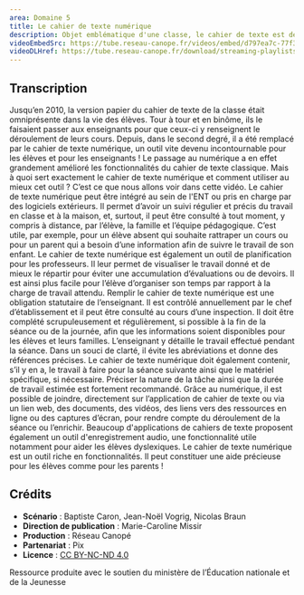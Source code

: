 ```yaml
---
area: Domaine 5
title: Le cahier de texte numérique
description: Objet emblématique d'une classe, le cahier de texte est désormais au format numérique. Ce format permet d'en faire un outil partagé et qui présente de nouvelles fonctionnalités. Plus de détails dans cette vidéo !
videoEmbedSrc: https://tube.reseau-canope.fr/videos/embed/d797ea7c-77f3-45fc-b47a-823cb63745b9
videoDLHref: https://tube.reseau-canope.fr/download/streaming-playlists/hls/videos/d797ea7c-77f3-45fc-b47a-823cb63745b9-1080-fragmented.mp4
---
```


## Transcription

Jusqu’en 2010, la version papier du cahier de texte de la classe était omniprésente dans la vie des élèves. Tour à tour et en binôme, ils le faisaient passer aux enseignants pour que ceux-ci y renseignent le déroulement de leurs cours.
Depuis, dans le second degré, il a été remplacé par le cahier de texte numérique, un outil vite devenu incontournable pour les élèves et pour les enseignants !
Le passage au numérique a en effet grandement amélioré les fonctionnalités du cahier de texte classique.
Mais à quoi sert exactement le cahier de texte numérique et comment utiliser au mieux cet outil ?
C’est ce que nous allons voir dans cette vidéo.
Le cahier de texte numérique peut être intégré au sein de l'ENT ou pris en charge par des logiciels extérieurs.
Il permet d’avoir un suivi régulier et précis du travail en classe et à la maison, et, surtout,
il peut être consulté à tout moment, y compris à distance, par l’élève, la famille et l’équipe pédagogique. C’est utile, par exemple, pour un élève absent qui souhaite rattraper un cours ou pour un parent qui a besoin d’une information afin de suivre le travail de son enfant.
Le cahier de texte numérique est également un outil de planification pour les professeurs.
Il leur permet de visualiser le travail donné et de mieux le répartir pour éviter une accumulation d’évaluations ou de devoirs. Il est ainsi plus facile pour l’élève d’organiser son temps par rapport à la charge de travail attendu.
Remplir le cahier de texte numérique est une obligation statutaire de l’enseignant. Il est contrôlé annuellement par le chef d’établissement et il peut être consulté au cours d’une inspection.
Il doit être complété scrupuleusement et régulièrement, si possible à la fin de la séance ou de la journée, afin que les informations soient disponibles pour les élèves et leurs familles.
L’enseignant y détaille le travail effectué pendant la séance. Dans un souci de clarté, il évite les abréviations et donne des références précises.
Le cahier de texte numérique doit également contenir, s’il y en a, le travail à faire pour la séance suivante ainsi que le matériel spécifique, si nécessaire. Préciser la nature de la tâche ainsi que la durée de travail estimée est fortement recommandé.
Grâce au numérique, il est possible de joindre, directement sur l’application de cahier de texte ou via un lien web, des documents, des vidéos, des liens vers des ressources en ligne ou des captures d’écran, pour rendre compte du déroulement de la séance ou l’enrichir.
Beaucoup d'applications de cahiers de texte proposent également un outil d'enregistrement audio, une fonctionnalité utile notamment pour aider les élèves dyslexiques.
Le cahier de texte numérique est un outil riche en fonctionnalités. Il peut constituer une aide précieuse pour les élèves comme pour les parents !

## Crédits

- **Scénario** : Baptiste Caron, Jean-Noël Vogrig, Nicolas Braun
- **Direction de publication** : Marie-Caroline Missir
- **Production** : Réseau Canopé
- **Partenariat** : Pix
- **Licence** : [CC BY-NC-ND 4.0](https://creativecommons.org/licenses/by-nc-nd/4.0/deed.fr)

Ressource produite avec le soutien du ministère de l’Éducation nationale et de la Jeunesse
